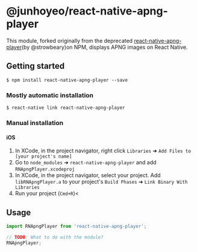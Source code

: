 # @junhoyeo/react-native-apng-player
This module, forked originally from the deprecated [react-native-apng-player](https://www.npmjs.com/package/react-native-apng-player)(by @strowbeary)on NPM, displays APNG images on React Native.

## Getting started

`$ npm install react-native-apng-player --save`

### Mostly automatic installation

`$ react-native link react-native-apng-player`

### Manual installation


#### iOS

1. In XCode, in the project navigator, right click `Libraries` ➜ `Add Files to [your project's name]`
2. Go to `node_modules` ➜ `react-native-apng-player` and add `RNApngPlayer.xcodeproj`
3. In XCode, in the project navigator, select your project. Add `libRNApngPlayer.a` to your project's `Build Phases` ➜ `Link Binary With Libraries`
4. Run your project (`Cmd+R`)<


## Usage
```javascript
import RNApngPlayer from 'react-native-apng-player';

// TODO: What to do with the module?
RNApngPlayer;
```
